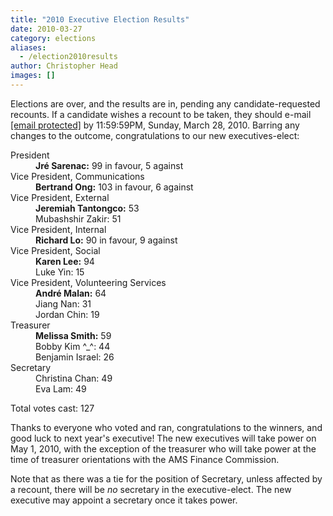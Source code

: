 ```yaml
---
title: "2010 Executive Election Results"
date: 2010-03-27
category: elections
aliases:
  - /election2010results
author: Christopher Head
images: []
---
```


<div class="field field-name-body field-type-text-with-summary field-label-hidden"><div class="field-items"><div class="field-item even"><p>Elections are over, and the results are in, pending any candidate-requested recounts. If a candidate wishes a recount to be taken, they should e-mail <a href="/cdn-cgi/l/email-protection#caafa6afa9bea3a5a4b98abea2afa9bfa8afe4a9ab"><span class="__cf_email__" data-cfemail="dabfb6bfb9aeb3b5b4a99aaeb2bfb9afb8bff4b9bb">[email&#xA0;protected]</span></a> by 11:59:59PM, Sunday, March 28, 2010. Barring any changes to the outcome, congratulations to our new executives-elect:</p>
<dl>
<dt>President</dt>
<dd><b>Jr&#xE9; Sarenac:</b> 99 in favour, 5 against</dd>
<dt>Vice President, Communications</dt>
<dd><b>Bertrand Ong:</b> 103 in favour, 6 against</dd>
<dt>Vice President, External</dt>
<dd><b>Jeremiah Tantongco:</b> 53<br>
Mubashshir Zakir: 51</dd>
<dt>Vice President, Internal</dt>
<dd><b>Richard Lo:</b> 90 in favour, 9 against</dd>
<dt>Vice President, Social</dt>
<dd><b>Karen Lee:</b> 94<br>
Luke Yin: 15</dd>
<dt>Vice President, Volunteering Services</dt>
<dd><b>Andr&#xE9; Malan:</b> 64<br>
Jiang Nan: 31<br>
Jordan Chin: 19</dd>
<dt>Treasurer</dt>
<dd><b>Melissa Smith:</b> 59<br>
Bobby Kim ^_^: 44<br>
Benjamin Israel: 26</dd>
<dt>Secretary</dt>
<dd>Christina Chan: 49<br>
Eva Lam: 49</dd>
</dl>
<p>Total votes cast: 127</p>
<p>Thanks to everyone who voted and ran, congratulations to the winners, and good luck to next year&apos;s executive! The new executives will take power on May 1, 2010, with the exception of the treasurer who will take power at the time of treasurer orientations with the AMS Finance Commission.</p>
<p>Note that as there was a tie for the position of Secretary, unless affected by a recount, there will be <em>no</em> secretary in the executive-elect. The new executive may appoint a secretary once it takes power.</p>
</div></div></div>    <footer>
          </footer>
